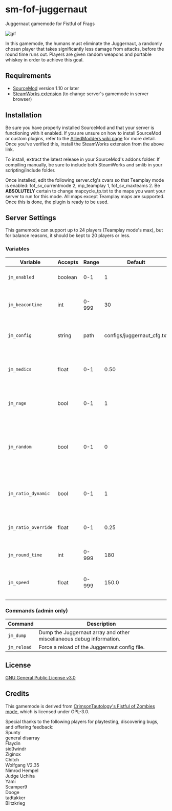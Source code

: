 # sm-fof-juggernaut
Juggernaut gamemode for Fistful of Frags

![gif](https://thumbs.gfycat.com/InfamousEllipticalEarwig-size_restricted.gif)

In this gamemode, the humans must eliminate the Juggernaut, a randomly chosen player that takes significantly less damage from attacks, before the round time runs out. Players are given random weapons and portable whiskey in order to achieve this goal.

## Requirements
* [SourceMod](https://www.sourcemod.net/) version 1.10 or later
* [SteamWorks extension](https://users.alliedmods.net/~kyles/builds/SteamWorks/) (to change server's gamemode in server browser)

## Installation
Be sure you have properly installed SourceMod and that your server is functioning with it enabled. If you are unsure on how to install SourceMod or custom plugins, refer to the [AlliedModders wiki page](https://wiki.alliedmods.net/Installing_SourceMod) for more detail. Once you've verified this, install the SteamWorks extension from the above link.

To install, extract the latest release in your SourceMod's addons folder. If compiling manually, be sure to include both SteamWorks and smlib in your scripting/include folder.

Once installed, edit the following server.cfg's cvars so that Teamplay mode is enabled: fof_sv_currentmode 2, mp_teamplay 1, fof_sv_maxteams 2. Be **ABSOLUTELY** certain to change mapcycle_tp.txt to the maps you want your server to run for this mode. All maps except Teamplay maps are supported. Once this is done, the plugin is ready to be used. 

## Server Settings
This gamemode can support up to 24 players (Teamplay mode's max), but for balance reasons, it should be kept to 20 players or less.

### Variables
| Variable | Accepts | Range | Default | Description |
| --- | --- | --- | --- | --- |
| `jm_enabled` | boolean | 0-1 | 1 | Whether Juggernaut Mode is on or not. |
| `jm_beacontime` | int | 0-999 | 30 | Time it takes, from the round start, until the Juggernaut's beacon is enabled.
| `jm_config` | string | path | configs/juggernaut_cfg.txt | Location of the Juggernaut config file, relative to addons/sourcemod. |
| `jm_medics` | float | 0-1 | 0.50 | Percentage of players on the human side that will receive whiskey along with their weapons. |
| `jm_rage` | bool | 0-1 | 1 | Whether the Juggernaut's speed will scale with health. |
| `jm_random` | bool | 0-1 | 0 | Whether the chosen Juggernaut is pure random, or randomly permutated. (everyone gets to be Juggernaut at least once) 1 = pure random. |
| `jm_ratio_dynamic` | bool | 0-1 | 1 | Turns on or off scaling damage reduction for the Juggernaut based on player count. | 
| `jm_ratio_override` | float | 0-1 | 0.25 | Static rate of the Juggernaut's damage reduction if jm_ratio_dynamic is set to 0. | 
| `jm_round_time` | int | 0-999 | 180 | How many seconds humans have to live in a round. | 
| `jm_speed` | float | 0-999 | 150.0 | Movement speed, in Hammer units/second, that the Juggernaut will start with. |

### Commands (admin only)

| Command | Description |
| --- | --- |
| `jm_dump` | Dump the Juggernaut array and other miscellaneous debug information. |
| `jm_reload` | Force a reload of the Juggernaut config file. |

## License
[GNU General Public License v3.0](https://choosealicense.com/licenses/gpl-3.0/)

## Credits
This gamemode is derived from [CrimsonTautology's Fistful of Zombies mode,](https://github.com/CrimsonTautology/sm-fistful-of-zombies) which is licensed under GPL-3.0.

Special thanks to the following players for playtesting, discovering bugs, and offering feedback:  
Spunty  
general disarray  
Flaydin  
sid3windr  
Ziginox  
Chitch  
Wolfgang V2.35  
Nimrod Hempel  
Judge Uchiha  
Yami  
Scamper9  
Dooge  
tadtakker  
Blitzkrieg
